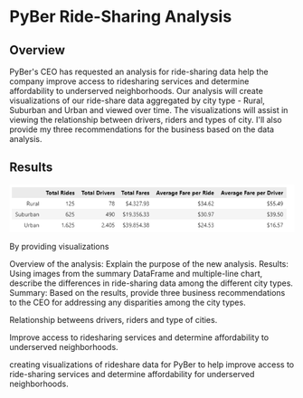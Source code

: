 # PyBer Ride-Sharing Analysis

## Overview
PyBer's CEO has requested an analysis for ride-sharing data help the company improve access to ridesharing services and determine affordability to underserved neighborhoods. Our analysis will create visualizations of our ride-share data aggregated by city type - Rural, Suburban and Urban and viewed over time. The visualizations will assist in viewing the relationship between drivers, riders and types of city.  I'll also provide my three recommendations for the business based on the data analysis.

## Results

![City Type Totals](/analysis/City_Type_Totals_Averages_DF.png)

By providing visualizations 

Overview of the analysis: Explain the purpose of the new analysis.
Results: Using images from the summary DataFrame and multiple-line chart, describe the differences in ride-sharing data among the different city types.
Summary: Based on the results, provide three business recommendations to the CEO for addressing any disparities among the city types.

Relationship betweens drivers, riders and type of cities.

Improve access to ridesharing services and determine affordability to underserved neighborhoods.


creating visualizations of rideshare data for PyBer to help 
improve access to ride-sharing services and determine affordability for underserved neighborhoods. 
